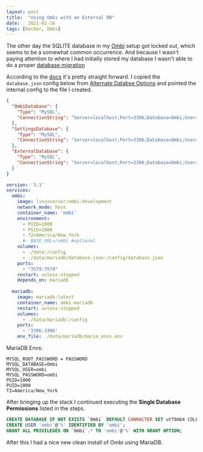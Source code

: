 ```yaml
---
layout: post
title:  "Using Ombi with an External DB"
date:   2021-02-16
tags: [Docker, Ombi]
---
```


The other day the SQLITE database in my [Ombi](https://ombi.io/) setup got locked out, which seems to be a somewhat common occurrence. And because I wasn't paying attention to where I had initially stored my database I wasn't able to do a proper [database migration](https://docs.ombi.app/guides/migrating-databases/)
<!--more-->
According to the [docs](https://docs.ombi.app/info/alternate-databases/) it's pretty straight forward. I copied the `database.json` config below from [Alternate Databse Options](https://docs.ombi.app/info/alternate-databases/) and pointed the internal config to the file I created.

```json
{
  "OmbiDatabase": {
    "Type": "MySQL",
    "ConnectionString": "Server=localhost;Port=3306;Database=Ombi;User=ombi;Password=ombi"
  },
  "SettingsDatabase": {
    "Type": "MySQL",
    "ConnectionString": "Server=localhost;Port=3306;Database=Ombi;User=ombi;Password=ombi"
  },
  "ExternalDatabase": {
    "Type": "MySQL",
    "ConnectionString": "Server=localhost;Port=3306;Database=Ombi;User=ombi;Password=ombi"
  }
}
```

```yaml
version: '3.1'
services:
  ombi:
    image: linuxserver/ombi:development
    network_mode: host
    container_name: 'ombi'
    environment:
      - PUID=1000
      - PGID=1000
      - TZ=America/New_York
      #- BASE_URL=/ombi #optional
    volumes:
      - ./data:/config
      - ./data/mariadb/database.json:/config/database.json
    ports:
      - "3579:3579"
    restart: unless-stopped
    depends_on: mariadb
  
  mariadb:
    image: mariadb:latest
    container_name: ombi-mariadb
    restart: unless-stopped
    volumes:
      - ./data/mariadb:/config
    ports:
      - '3306:3306'
    env_file: ./data/mariadb/maria_envs.env
```


MariaDB Envs:
```env
MYSQL_ROOT_PASSWORD = PASSWORD
MYSQL_DATABASE=Ombi
MYSQL_USER=ombi
MYSQL_PASSWORD=ombi
PGID=1000
PUID=1000
TZ=America/New_York
```

After bringing up the stack I continued executing the **Single Database Permissions** listed in the steps.
```sql
CREATE DATABASE IF NOT EXISTS `Ombi` DEFAULT CHARACTER SET utf8mb4 COLLATE utf8mb4_bin;
CREATE USER 'ombi'@'%' IDENTIFIED BY 'ombi';
GRANT ALL PRIVILEGES ON `Ombi`.* TO 'ombi'@'%' WITH GRANT OPTION;
```

After this I had a nice new clean install of Ombi using MariaDB.
